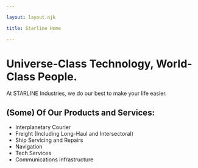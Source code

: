 ```yaml
--- 

layout: layout.njk

title: Starline Home

---
```


# Universe-Class Technology, World-Class People.

At STARLINE Industries, we do our best to make your life easier.

## (Some) Of Our Products and Services:

- Interplanetary Courier
- Freight (Including Long-Haul and Intersectoral)
- Ship Servicing and Repairs
- Navigation
- Tech Services
- Communications infrastructure

## 